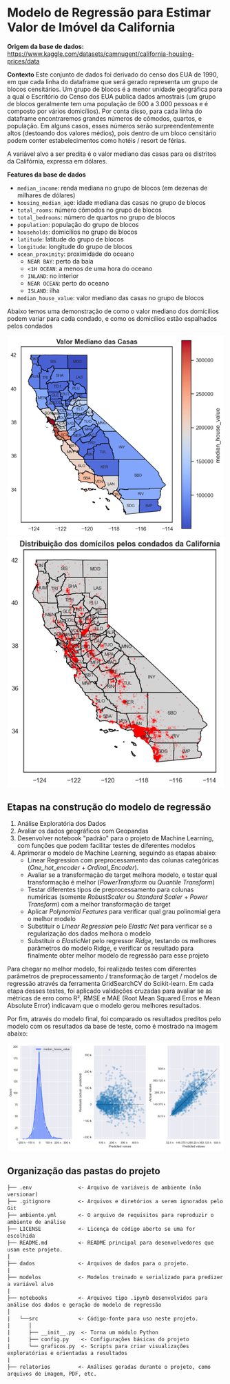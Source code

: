 # Modelo de Regressão para Estimar Valor de Imóvel da California 

**Origem da base de dados:** https://www.kaggle.com/datasets/camnugent/california-housing-prices/data

**Contexto**
Este conjunto de dados foi derivado do censo dos EUA de 1990, em que cada linha do dataframe que será gerado representa um grupo de blocos censitários. Um grupo de blocos é a menor unidade geográfica para a qual o
Escritório do Censo dos EUA publica dados amostrais (um grupo de blocos geralmente tem  uma população de 600 a 3.000 pessoas e é composto por vários domicílios). Por conta disso, para cada linha do dataframe encontraremos grandes números de cômodos, quartos, e população. Em alguns casos, esses números serão surpreendentemente altos (destoando dos valores médios), pois dentro de um bloco censitário podem conter estabelecimentos como hotéis / resort de férias. 

A variável alvo a ser predita é o valor mediano das casas para os distritos da Califórnia, expressa em dólares.

**Features da base de dados**
- `median_income`: renda mediana no grupo de blocos (em dezenas de milhares de dólares)
- `housing_median_ag`e: idade mediana das casas no grupo de blocos
- `total_rooms`: número cômodos no grupo de blocos
- `total_bedrooms`: número de quartos no grupo de blocos
- `population`: população do grupo de blocos
- `households`: domicílios no grupo de blocos
- `latitude`: latitude do grupo de blocos
- `longitude`: longitude do grupo de blocos
- `ocean_proximity`: proximidade do oceano
    - `NEAR BAY`: perto da baía
    - `<1H OCEAN`: a menos de uma hora do oceano
    - `INLAND`: no interior
    - `NEAR OCEAN`: perto do oceano
    - `ISLAND`: ilha
- `median_house_value`: valor mediano das casas no grupo de blocos

Abaixo temos uma demonstração de como o valor mediano dos domícilios podem variar para cada condado, e como os domicílios estão espalhados pelos condados

![Valor Mediano dos Domicilios por Condado](relatorios/Valor%20mediano%20dos%20domicilios.png)     
![Distribuição dos blocos censitários pelos condados](relatorios/Domicilios%20por%20condado.png)

## **Etapas na construção do modelo de regressão**
1) Análise Exploratória dos Dados
2) Avaliar os dados geográficos com Geopandas
3) Desenvolver notebook "padrão" para o projeto de Machine Learning, com funções que podem facilitar testes de diferentes modelos
4) Aprimorar o modelo de Machine Learning, seguindo as etapas abaixo:
    - Linear Regression com preprocessamento das colunas categóricas (*One_hot_encoder* + *Ordinal_Encoder*).
    - Avaliar se a transformação de target melhora modelo, e testar qual transformação é melhor (*PowerTransform* ou *Quantile Transform*)
    - Testar diferentes tipos de preprocessamento para colunas numéricas (somente *RobustScaler* ou *Standard Scaler* + *Power Transform*) com a melhor transformação de target
    - Aplicar *Polynomial Features* para verificar qual grau polinomial gera o melhor modelo
    - Substituir o *Linear Regression* pelo *Elastic Net* para verificar se a regularização dos dados melhora o modelo
    - Substituir o *ElasticNet* pelo regressor *Ridge*, testando os melhores parâmetros do modelo Ridge, e verificar os resultado para finalmente obter melhor modelo de regressão para esse projeto

Para chegar no melhor modelo, foi realizado testes com diferentes parâmetros de preprocessamento / transformação de target / modelos de regressão através da ferramenta GridSearchCV do Scikit-learn. Em cada etapa desses testes, foi aplicado validações cruzadas para avaliar se as métricas de erro como R², RMSE e MAE (Root Mean Squared Erros e Mean Absolute Error) indicavam que o modelo gerou melhores resultados. 

Por fim, através do modelo final, foi comparado os resultados preditos pelo modelo com os resultados da base de teste, como é mostrado na imagem abaixo:

![Valores Preditos X Valores Reais](relatorios/Analisando%20Valores%20Preditos%20X%20Valores%20Reais%20-%20Melhor%20Modelo.png)

## Organização das pastas do projeto

```
├── .env               <- Arquivo de variáveis de ambiente (não versionar)
├── .gitignore         <- Arquivos e diretórios a serem ignorados pelo Git
├── ambiente.yml       <- O arquivo de requisitos para reproduzir o ambiente de análise
├── LICENSE            <- Licença de código aberto se uma for escolhida
├── README.md          <- README principal para desenvolvedores que usam este projeto.
|
├── dados              <- Arquivos de dados para o projeto.
|
├── modelos            <- Modelos treinado e serializado para predizer a variável alvo
|
├── notebooks          <- Arquivos tipo .ipynb desenvolvidos para análise dos dados e geração do modelo de regressão
│
|   └──src             <- Código-fonte para uso neste projeto.
|      │
|      ├── __init__.py  <- Torna um módulo Python
|      ├── config.py    <- Configurações básicas do projeto
|      └── graficos.py  <- Scripts para criar visualizações exploratórias e orientadas a resultados
|
├── relatorios         <- Análises geradas durante o projeto, como arquivos de imagem, PDF, etc.
